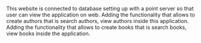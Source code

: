 This website is connected to database setting up with a point server so that user can view the application on web. Adding the functionality that allows to create authors that is search authors, view authors inside this application. Adding the functionality that allows to create books that is search books, view books inside the application.
